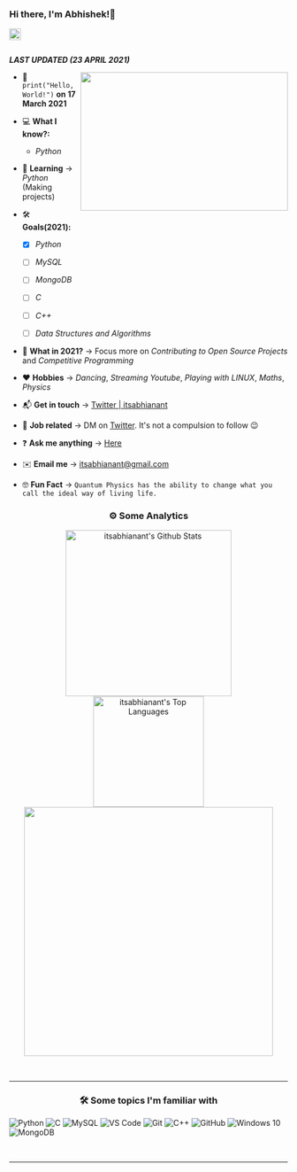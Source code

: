 ### Hi there, I'm Abhishek!👋

<a href="https://twitter.com/itsabhianant">
  <img align="left" alt="Abhishek Anant Singh | Twitter" width="21px" src="https://raw.githubusercontent.com/anuraghazra/anuraghazra/master/assets/twitter.svg" />
</a>

<br />
<br />


***LAST UPDATED (23 APRIL 2021)***

<img align="right" height="250" width="375" alt="" src="https://raw.githubusercontent.com/snipe/animated-gifs/master/Coffee/coffee.gif" />

- 🍰 ```
      print("Hello, World!")
      ```
      **on 17 March 2021**
      
- 💻 **What I know?:**
   - *Python*
   
- 🎒 **Learning** -> *Python* (Making projects)
- 🛠️ **Goals(2021):** 

   - [x] *Python*
   - [ ] *MySQL*
   - [ ] *MongoDB*
   - [ ] *C*
   - [ ] *C++*
   - [ ] *Data Structures and Algorithms*

              
- 🔭 **What in 2021?** -> Focus more on *Contributing to Open Source Projects* and *Competitive Programming*
- ❤️ **Hobbies** -> *Dancing*, *Streaming Youtube*, *Playing with LINUX*, *Maths*, *Physics*
- 📬 **Get in touch** -> [Twitter | itsabhianant](https://twitter.com/itsabhianant)
- 💼 **Job related** -> DM on [Twitter](https://twitter.com/itsabhianant). It's not a compulsion to follow 😉
- ❓  **Ask me anything** -> [Here](https://github.com/itsabhianant/itsabhianant/discussions/categories/q-a)
- ✉️ **Email me** -> itsabhianant@gmail.com
- 🤓 **Fun Fact** -> ```Quantum Physics has the ability to change what you call the ideal way of living life.```

<h3 align="center">⚙️  Some Analytics</h3>

<p align="center">
<img src="https://github-readme-stats.vercel.app/api?username=itsabhianant&include_all_commits=true&count_private=true&show_icons=true&line_height=33&theme=cobalt" alt="itsabhianant's Github Stats" height="300"/><br>
<img src="https://github-readme-stats.vercel.app/api/top-langs/?username=itsabhianant&layout=compact&count_private=true&langs_count=8&hide=jupyter%20notebook&theme=cobalt" alt="itsabhianant's Top Languages" height="200"/>
<img src="https://wakatime.com/share/@itsabhianant/d6fdca98-f1ee-49e3-a208-19aea4c55dfa.svg?&theme=radical" height ="450">

  

</p>



<br>
<hr>

<h3 align="center">🛠 Some topics I'm familiar with</h3>


<div style="max-width:68rem;">

![Python](https://www.vectorlogo.zone/logos/python/python-horizontal.svg)
![C](https://img.shields.io/badge/c%20-%2300599C.svg?&style=for-the-badge&logo=c&logoColor=white)
![MySQL](https://www.vectorlogo.zone/logos/mysql/mysql-horizontal.svg)
![VS Code](https://img.shields.io/badge/-VS%20Code-007ACC?style=for-the-badge&logo=visual-studio-code&logoColor=ffffff)
![Git](https://www.vectorlogo.zone/logos/git-scm/git-scm-ar21.svg)
![C++](https://img.shields.io/badge/c++%20-%2300599C.svg?&style=for-the-badge&logo=c%2B%2B&ogoColor=white)
![GitHub](https://www.vectorlogo.zone/logos/github/github-ar21.svg)
![Windows 10](https://img.shields.io/badge/Windows-0078D6?style=for-the-badge&logo=windows&logoColor=white)
![MongoDB](https://www.vectorlogo.zone/logos/mongodb/mongodb-ar21.svg)

</div>

<br>

<hr>

